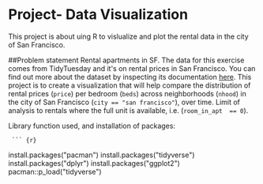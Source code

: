 # Project- Data Visualization

This project is about uing R to vislualize and plot the rental data in the city of San Francisco. 

##Problem statement
Rental apartments in SF. The data for this exercise comes from 
TidyTuesday and it's on rental prices in San Francisco. You can find 
out more about the dataset by inspecting its documentation 
[here](https://github.com/rfordatascience/tidytuesday/tree/master/data/2022/2022-07-05).
This project is to create a visualization that will help compare the distribution
of rental prices (`price`) per bedroom (`beds`) across neighborhoods 
(`nhood`) in the city of San Francisco (`city == "san francisco"`), 
over time. Limit of analysis to rentals where the full unit is available,
i.e. (`room_in_apt	== 0`). 

Library function used, and installation of packages:

     ``` {r}
install.packages("pacman")
install.packages("tidyverse")
install.packages("dplyr")
install.packages("ggplot2")
pacman::p_load("tidyverse")
```
    
